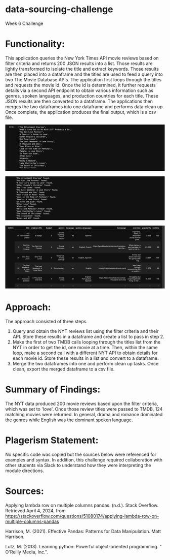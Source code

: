 # data-sourcing-challenge
Week 6 Challenge

# Functionality:
This application queries the New York Times API movie reviews based on filter criteria and returns 200 JSON results into a list. Those results are lightly transformed to isolate the title and extract keywords. Those results are then placed into a dataframe and the titles are used to feed a query into two The Movie Database APIs. The application first loops through the titles and requests the movie id. Once the id is determined, it further requests details via a second API endpoint to obtain various information such as genres, spoken languages, and production countries for each title. These JSON results are then converted to a dataframe. The applications then merges the two dataframes into one dataframe and performs data clean up. Once complete, the application produces the final output, which is a csv file. 

![Screenshot](nyt_title_list.png)

![Screenshot](tmdb_title_match.png)

![Screenshot](merged_df.png)

# Approach:
The approach consisted of three steps.
1. Query and obtain the NYT reviews list using the filter criteria and their API. Store these results in a dataframe and create a list to pass in step 2.
2. Make the first of two TMDB calls looping through the titles list from the NYT in order to get the id, one movie at a time. Then, within the same loop, make a second call with a different NYT API to obtain details for each movie id. Store these results in a list and convert to a dataframe.
3. Merge the two dataframes into one and perform clean up tasks. Once clean, export the merged dataframe to a csv file.

# Summary of Findings:
The NYT data produced 200 movie reviews based upon the filter criteria, which was set to 'love'. Once those review titles were passed to TMDB, 124 matching movies were returned. In general, drama and romance dominated the genres while English was the dominant spoken language. 

# Plagerism Statement:
No specific code was copied but the sources below were referenced for examples and syntax. In addition, this challenge required collaboration with other students via Slack to understand how they were interpreting the module directions.

# Sources:

Applying lambda row on multiple columns pandas. (n.d.). Stack Overflow. Retrieved April 4, 2024, from https://stackoverflow.com/questions/51080174/applying-lambda-row-on-multiple-columns-pandas

Harrison, M. (2021). Effective Pandas: Patterns for Data Manipulation. Matt Harrison.

Lutz, M. (2013). Learning python: Powerful object-oriented programming. " O'Reilly Media, Inc.".


